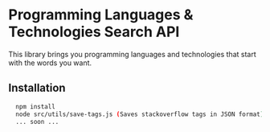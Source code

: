 # Programming Languages & Technologies Search API

This library brings you programming languages and technologies that start with the words you want.

## Installation

```bash
  npm install
  node src/utils/save-tags.js (Saves stackoverflow tags in JSON format)
  ... soon ...
```
